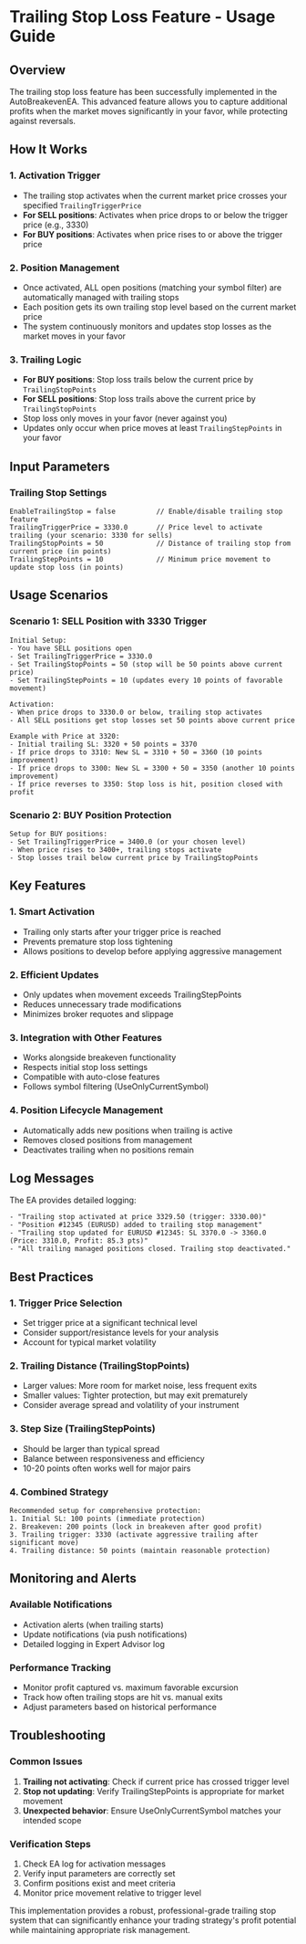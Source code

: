 # Trailing Stop Loss Feature - Usage Guide

## Overview
The trailing stop loss feature has been successfully implemented in the AutoBreakevenEA. This advanced feature allows you to capture additional profits when the market moves significantly in your favor, while protecting against reversals.

## How It Works

### 1. Activation Trigger
- The trailing stop activates when the current market price crosses your specified `TrailingTriggerPrice`
- **For SELL positions**: Activates when price drops to or below the trigger price (e.g., 3330)
- **For BUY positions**: Activates when price rises to or above the trigger price

### 2. Position Management
- Once activated, ALL open positions (matching your symbol filter) are automatically managed with trailing stops
- Each position gets its own trailing stop level based on the current market price
- The system continuously monitors and updates stop losses as the market moves in your favor

### 3. Trailing Logic
- **For BUY positions**: Stop loss trails below the current price by `TrailingStopPoints`
- **For SELL positions**: Stop loss trails above the current price by `TrailingStopPoints`
- Stop loss only moves in your favor (never against you)
- Updates only occur when price moves at least `TrailingStepPoints` in your favor

## Input Parameters

### Trailing Stop Settings
```
EnableTrailingStop = false          // Enable/disable trailing stop feature
TrailingTriggerPrice = 3330.0       // Price level to activate trailing (your scenario: 3330 for sells)
TrailingStopPoints = 50             // Distance of trailing stop from current price (in points)
TrailingStepPoints = 10             // Minimum price movement to update stop loss (in points)
```

## Usage Scenarios

### Scenario 1: SELL Position with 3330 Trigger
```
Initial Setup:
- You have SELL positions open
- Set TrailingTriggerPrice = 3330.0
- Set TrailingStopPoints = 50 (stop will be 50 points above current price)
- Set TrailingStepPoints = 10 (updates every 10 points of favorable movement)

Activation:
- When price drops to 3330.0 or below, trailing stop activates
- All SELL positions get stop losses set 50 points above current price

Example with Price at 3320:
- Initial trailing SL: 3320 + 50 points = 3370
- If price drops to 3310: New SL = 3310 + 50 = 3360 (10 points improvement)
- If price drops to 3300: New SL = 3300 + 50 = 3350 (another 10 points improvement)
- If price reverses to 3350: Stop loss is hit, position closed with profit
```

### Scenario 2: BUY Position Protection
```
Setup for BUY positions:
- Set TrailingTriggerPrice = 3400.0 (or your chosen level)
- When price rises to 3400+, trailing stops activate
- Stop losses trail below current price by TrailingStopPoints
```

## Key Features

### 1. Smart Activation
- Trailing only starts after your trigger price is reached
- Prevents premature stop loss tightening
- Allows positions to develop before applying aggressive management

### 2. Efficient Updates
- Only updates when movement exceeds TrailingStepPoints
- Reduces unnecessary trade modifications
- Minimizes broker requotes and slippage

### 3. Integration with Other Features
- Works alongside breakeven functionality
- Respects initial stop loss settings
- Compatible with auto-close features
- Follows symbol filtering (UseOnlyCurrentSymbol)

### 4. Position Lifecycle Management
- Automatically adds new positions when trailing is active
- Removes closed positions from management
- Deactivates trailing when no positions remain

## Log Messages
The EA provides detailed logging:
```
- "Trailing stop activated at price 3329.50 (trigger: 3330.00)"
- "Position #12345 (EURUSD) added to trailing stop management"
- "Trailing stop updated for EURUSD #12345: SL 3370.0 -> 3360.0 (Price: 3310.0, Profit: 85.3 pts)"
- "All trailing managed positions closed. Trailing stop deactivated."
```

## Best Practices

### 1. Trigger Price Selection
- Set trigger price at a significant technical level
- Consider support/resistance levels for your analysis
- Account for typical market volatility

### 2. Trailing Distance (TrailingStopPoints)
- Larger values: More room for market noise, less frequent exits
- Smaller values: Tighter protection, but may exit prematurely
- Consider average spread and volatility of your instrument

### 3. Step Size (TrailingStepPoints)
- Should be larger than typical spread
- Balance between responsiveness and efficiency
- 10-20 points often works well for major pairs

### 4. Combined Strategy
```
Recommended setup for comprehensive protection:
1. Initial SL: 100 points (immediate protection)
2. Breakeven: 200 points (lock in breakeven after good profit)
3. Trailing trigger: 3330 (activate aggressive trailing after significant move)
4. Trailing distance: 50 points (maintain reasonable protection)
```

## Monitoring and Alerts

### Available Notifications
- Activation alerts (when trailing starts)
- Update notifications (via push notifications)
- Detailed logging in Expert Advisor log

### Performance Tracking
- Monitor profit captured vs. maximum favorable excursion
- Track how often trailing stops are hit vs. manual exits
- Adjust parameters based on historical performance

## Troubleshooting

### Common Issues
1. **Trailing not activating**: Check if current price has crossed trigger level
2. **Stop not updating**: Verify TrailingStepPoints is appropriate for market movement
3. **Unexpected behavior**: Ensure UseOnlyCurrentSymbol matches your intended scope

### Verification Steps
1. Check EA log for activation messages
2. Verify input parameters are correctly set
3. Confirm positions exist and meet criteria
4. Monitor price movement relative to trigger level

This implementation provides a robust, professional-grade trailing stop system that can significantly enhance your trading strategy's profit potential while maintaining appropriate risk management.
